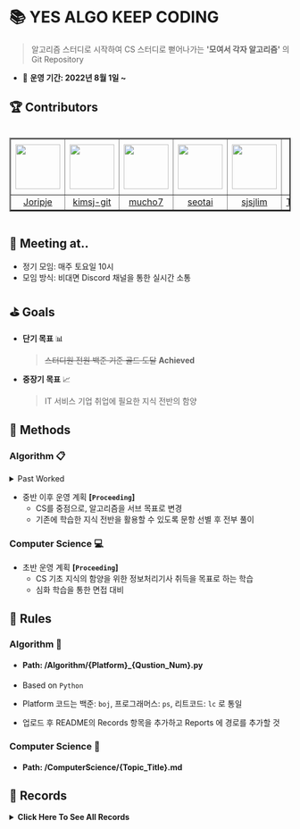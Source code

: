 # :books: YES ALGO KEEP CODING

> 알고리즘 스터디로 시작하여 CS 스터디로 뻗어나가는 **'모여서 각자 알고리즘'** 의 Git Repository

- :calendar: <b>운영 기간: 2022년 8월 1일 ~ </b>

## :trophy: Contributors

<div style="overflow: scroll;">
<table border="2">
<th width="100" height="100" align="middle">
<a href="https://github.com/Joripje">
<img src="https://avatars.githubusercontent.com/u/89237865?v=4" width="80" height="80">
</a>
</th>
<th width="100" height="100" align="middle">
<a href="https://github.com/kimsj-git">
<img src="https://avatars.githubusercontent.com/u/109324498?v=4" width="80" height="80">
</a>
</th>
<th width="100" height="100" align="middle">
<a href="https://github.com/mucho7">
<img src="https://avatars.githubusercontent.com/u/109324468?v=4" width="80" height="80">
</a>
</th>
<th width="100" height="100" align="middle">
<a href="https://github.com/seotai">
<img src="https://avatars.githubusercontent.com/u/109324478?v=4" width="80" height="80">
</a>
</th>
<th width="100" height="100" align="middle">
<a href="https://github.com/sjsjlim">
<img src="https://avatars.githubusercontent.com/u/109324476?v=4" width="80" height="80">
</a>
</th>
<th width="100" height="100" align="middle">
<a href="https://github.com/TraceofLight">
<img src="https://avatars.githubusercontent.com/u/98262849?v=4" width="80" height="80">
</a>
</th>
<tr>
<td align="middle"><a href="https://github.com/Joripje">Joripje</a></td>
<td align="middle"><a href="https://github.com/kimsj-git">kimsj-git</a></td>
<td align="middle"><a href="https://github.com/mucho7">mucho7</a></td>
<td align="middle"><a href="https://github.com/seotai">seotai</a></td>
<td align="middle"><a href="https://github.com/sjsjlim">sjsjlim</a></td>
<td align="middle"><a href="https://github.com/TraceofLight">TraceofLight</a></td>
</tr>
</table>
</div>

## :loudspeaker: Meeting at..

- 정기 모임: 매주 토요일 10시
- 모임 방식: 비대면 Discord 채널을 통한 실시간 소통

## :golf: Goals

- **단기 목표** :bar_chart:

  > ~~스터디원 전원 백준 기준 골드 도달~~  **Achieved**
- **중장기 목표** :chart_with_upwards_trend:

  > IT 서비스 기업 취업에 필요한 지식 전반의 함양

## :wrench: Methods 

### Algorithm :clipboard: 

<details>
	<summary> Past Worked </summary>
    <hr>
	<div>
        <p>
            <span>&#183</span> 초반 운영 계획
        </p>
        <p>
            <span>&#183</span> 매주 알고리즘 3문항 + 개인 선택 3문항 선택 후 전부 풀이
        </p>
        <p>
            <span>&#183</span> 발표할 문항 사전 선택 후 정기 모임에서 코드 리뷰 및 QnA 진행
        </p>
		<p>
            <span>&#183</span> 중반 운영 계획
        </p>
        <p>
            <span>&#183</span> 매주 사전 선별된 알고리즘 6문항 각자 1문항씩 선택 후 전부 풀이
        </p>
        <p>
            <span>&#183</span> 본인이 선택한 문제 발표 진행 후 정기 모임에서 코드 리뷰 및 QnA 진행
        </p>
	</div>
    <hr>
</details>

- 중반 이후 운영 계획 **[`Proceeding`]**
  - CS를 중점으로, 알고리즘을 서브 목표로 변경
  - 기존에 학습한 지식 전반을 활용할 수 있도록 문항 선별 후 전부 풀이

### Computer Science :computer:

- 초반 운영 계획 **[`Proceeding`]**
  - CS 기초 지식의 함양을 위한 정보처리기사 취득을 목표로 하는 학습
  - 심화 학습을 통한 면접 대비

## :round_pushpin: Rules

### Algorithm :wave:

- ####  Path: /Algorithm/{Platform}_{Qustion_Num}.py

- Based on `Python`

- Platform 코드는 백준: `boj`, 프로그래머스: `ps`, 리트코드: `lc` 로 통일
- 업로드 후 README의 Records 항목을 추가하고 Reports 에 경로를 추가할 것

### Computer Science :wave:

- #### Path: /ComputerScience/{Topic_Title}.md

## :movie_camera: Records

<details>
<summary><b>Click Here To See All Records</b></summary>
<br>
<!-- Week 01 Start -->
<details>
<summary><b>Week 01</b></summary>
<hr>
<p>2022-08-01</p>
<table border="2">
<th>Report By</th>
<th>Status</th>
<th>Reports</th>
<th>Short Description</th>
<!-- line 1 -->
<tr>
<td>TraceofLight</td>
<td>Proceeding</td>
<td><a href="./Algorithm/boj_12345">백준 - 쇠막대기</a></td>
<td>Data Structure</td>
</tr>
<!-- line End -->
<!-- line 2 -->
<tr>
<td>TraceofLight</td>
<td>Proceeding</td>
<td><a href="./Algorithm/boj_12345">백준 - 쇠막대기</a></td>
<td>Data Structure</td>
</tr>
<!-- line End -->
<!-- line 3 -->
<tr>
<td>TraceofLight</td>
<td>Proceeding</td>
<td><a href="./Algorithm/boj_12345">백준 - 쇠막대기</a></td>
<td>Data Structure</td>
</tr>
<!-- line End -->
<!-- line 4 -->
<tr>
<td>TraceofLight</td>
<td>Proceeding</td>
<td><a href="./Algorithm/boj_12345">백준 - 쇠막대기</a></td>
<td>Data Structure</td>
</tr>
<!-- line End -->
<!-- line 5 -->
<tr>
<td>TraceofLight</td>
<td>Proceeding</td>
<td><a href="./Algorithm/boj_12345">백준 - 쇠막대기</a></td>
<td>Data Structure</td>
</tr>
<!-- line End -->
<!-- line 6 -->
<tr>
<td>TraceofLight</td>
<td>Proceeding</td>
<td><a href="./Algorithm/boj_12345">백준 - 쇠막대기</a></td>
<td>Data Structure</td>
</tr>
<!-- line End -->
</table>
</details>
<!-- Week 01 End -->
<br>
<!-- Week 02 Start -->
<details>
<summary><b>Week 02</b></summary>
<hr>
<p>2022-08-06</p>
<table border="2">
<th>Report By</th>
<th>Status</th>
<th>Reports</th>
<th>Short Description</th>
<!-- line 1 -->
<tr>
<td>TraceofLight</td>
<td>Proceeding</td>
<td><a href="./Algorithm/boj_12345">백준 - 쇠막대기</a></td>
<td>Data Structure</td>
</tr>
<!-- line End -->
<!-- line 2 -->
<tr>
<td>TraceofLight</td>
<td>Proceeding</td>
<td><a href="./Algorithm/boj_12345">백준 - 쇠막대기</a></td>
<td>Data Structure</td>
</tr>
<!-- line End -->
<!-- line 3 -->
<tr>
<td>TraceofLight</td>
<td>Proceeding</td>
<td><a href="./Algorithm/boj_12345">백준 - 쇠막대기</a></td>
<td>Data Structure</td>
</tr>
<!-- line End -->
<!-- line 4 -->
<tr>
<td>TraceofLight</td>
<td>Proceeding</td>
<td><a href="./Algorithm/boj_12345">백준 - 쇠막대기</a></td>
<td>Data Structure</td>
</tr>
<!-- line End -->
<!-- line 5 -->
<tr>
<td>TraceofLight</td>
<td>Proceeding</td>
<td><a href="./Algorithm/boj_12345">백준 - 쇠막대기</a></td>
<td>Data Structure</td>
</tr>
<!-- line End -->
<!-- line 6 -->
<tr>
<td>TraceofLight</td>
<td>Proceeding</td>
<td><a href="./Algorithm/boj_12345">백준 - 쇠막대기</a></td>
<td>Data Structure</td>
</tr>
<!-- line End -->
</table>
</details>
<!-- Week 02 End -->
<br>
<!-- Week 03 Start -->
<details>
<summary><b>Week 03</b></summary>
<hr>
<p>2022-08-13</p>
<table border="2">
<th>Report By</th>
<th>Status</th>
<th>Reports</th>
<th>Short Description</th>
<!-- line 1 -->
<tr>
<td>TraceofLight</td>
<td>Proceeding</td>
<td><a href="./Algorithm/boj_12345">백준 - 쇠막대기</a></td>
<td>Data Structure</td>
</tr>
<!-- line End -->
<!-- line 2 -->
<tr>
<td>TraceofLight</td>
<td>Proceeding</td>
<td><a href="./Algorithm/boj_12345">백준 - 쇠막대기</a></td>
<td>Data Structure</td>
</tr>
<!-- line End -->
<!-- line 3 -->
<tr>
<td>TraceofLight</td>
<td>Proceeding</td>
<td><a href="./Algorithm/boj_12345">백준 - 쇠막대기</a></td>
<td>Data Structure</td>
</tr>
<!-- line End -->
<!-- line 4 -->
<tr>
<td>TraceofLight</td>
<td>Proceeding</td>
<td><a href="./Algorithm/boj_12345">백준 - 쇠막대기</a></td>
<td>Data Structure</td>
</tr>
<!-- line End -->
<!-- line 5 -->
<tr>
<td>TraceofLight</td>
<td>Proceeding</td>
<td><a href="./Algorithm/boj_12345">백준 - 쇠막대기</a></td>
<td>Data Structure</td>
</tr>
<!-- line End -->
<!-- line 6 -->
<tr>
<td>TraceofLight</td>
<td>Proceeding</td>
<td><a href="./Algorithm/boj_12345">백준 - 쇠막대기</a></td>
<td>Data Structure</td>
</tr>
<!-- line End -->
</table>
</details>
<!-- Week 03 End -->
<br>
<!-- Week 04 Start -->
<details>
<summary><b>Week 04</b></summary>
<hr>
<p>2022-08-20</p>
<table border="2">
<th>Report By</th>
<th>Status</th>
<th>Reports</th>
<th>Short Description</th>
<!-- line 1 -->
<tr>
<td>TraceofLight</td>
<td>Proceeding</td>
<td><a href="./Algorithm/boj_12345">백준 - 쇠막대기</a></td>
<td>Data Structure</td>
</tr>
<!-- line End -->
<!-- line 2 -->
<tr>
<td>TraceofLight</td>
<td>Proceeding</td>
<td><a href="./Algorithm/boj_12345">백준 - 쇠막대기</a></td>
<td>Data Structure</td>
</tr>
<!-- line End -->
<!-- line 3 -->
<tr>
<td>TraceofLight</td>
<td>Proceeding</td>
<td><a href="./Algorithm/boj_12345">백준 - 쇠막대기</a></td>
<td>Data Structure</td>
</tr>
<!-- line End -->
<!-- line 4 -->
<tr>
<td>TraceofLight</td>
<td>Proceeding</td>
<td><a href="./Algorithm/boj_12345">백준 - 쇠막대기</a></td>
<td>Data Structure</td>
</tr>
<!-- line End -->
<!-- line 5 -->
<tr>
<td>TraceofLight</td>
<td>Proceeding</td>
<td><a href="./Algorithm/boj_12345">백준 - 쇠막대기</a></td>
<td>Data Structure</td>
</tr>
<!-- line End -->
<!-- line 6 -->
<tr>
<td>TraceofLight</td>
<td>Proceeding</td>
<td><a href="./Algorithm/boj_12345">백준 - 쇠막대기</a></td>
<td>Data Structure</td>
</tr>
<!-- line End -->
</table>
</details>
<!-- Week 04 End -->
<br>
<!-- Week 05 Start -->
<details>
<summary><b>Week 05</b></summary>
<hr>
<p>2022-08-27</p>
<table border="2">
<th>Report By</th>
<th>Status</th>
<th>Reports</th>
<th>Short Description</th>
<!-- line 1 -->
<tr>
<td>TraceofLight</td>
<td>Proceeding</td>
<td><a href="./Algorithm/boj_12345">백준 - 쇠막대기</a></td>
<td>Data Structure</td>
</tr>
<!-- line End -->
<!-- line 2 -->
<tr>
<td>TraceofLight</td>
<td>Proceeding</td>
<td><a href="./Algorithm/boj_12345">백준 - 쇠막대기</a></td>
<td>Data Structure</td>
</tr>
<!-- line End -->
<!-- line 3 -->
<tr>
<td>TraceofLight</td>
<td>Proceeding</td>
<td><a href="./Algorithm/boj_12345">백준 - 쇠막대기</a></td>
<td>Data Structure</td>
</tr>
<!-- line End -->
<!-- line 4 -->
<tr>
<td>TraceofLight</td>
<td>Proceeding</td>
<td><a href="./Algorithm/boj_12345">백준 - 쇠막대기</a></td>
<td>Data Structure</td>
</tr>
<!-- line End -->
<!-- line 5 -->
<tr>
<td>TraceofLight</td>
<td>Proceeding</td>
<td><a href="./Algorithm/boj_12345">백준 - 쇠막대기</a></td>
<td>Data Structure</td>
</tr>
<!-- line End -->
<!-- line 6 -->
<tr>
<td>TraceofLight</td>
<td>Proceeding</td>
<td><a href="./Algorithm/boj_12345">백준 - 쇠막대기</a></td>
<td>Data Structure</td>
</tr>
<!-- line End -->
</table>
</details>
<!-- Week 05 End -->
<br>
<!-- Week 06 Start -->
<details>
<summary><b>Week 06</b></summary>
<hr>
<p>2022-09-03</p>
<table border="2">
<th>Report By</th>
<th>Status</th>
<th>Reports</th>
<th>Short Description</th>
<!-- line 1 -->
<tr>
<td>TraceofLight</td>
<td>Proceeding</td>
<td><a href="./Algorithm/boj_12345">백준 - 쇠막대기</a></td>
<td>Data Structure</td>
</tr>
<!-- line End -->
<!-- line 2 -->
<tr>
<td>TraceofLight</td>
<td>Proceeding</td>
<td><a href="./Algorithm/boj_12345">백준 - 쇠막대기</a></td>
<td>Data Structure</td>
</tr>
<!-- line End -->
<!-- line 3 -->
<tr>
<td>TraceofLight</td>
<td>Proceeding</td>
<td><a href="./Algorithm/boj_12345">백준 - 쇠막대기</a></td>
<td>Data Structure</td>
</tr>
<!-- line End -->
<!-- line 4 -->
<tr>
<td>TraceofLight</td>
<td>Proceeding</td>
<td><a href="./Algorithm/boj_12345">백준 - 쇠막대기</a></td>
<td>Data Structure</td>
</tr>
<!-- line End -->
<!-- line 5 -->
<tr>
<td>TraceofLight</td>
<td>Proceeding</td>
<td><a href="./Algorithm/boj_12345">백준 - 쇠막대기</a></td>
<td>Data Structure</td>
</tr>
<!-- line End -->
<!-- line 6 -->
<tr>
<td>TraceofLight</td>
<td>Proceeding</td>
<td><a href="./Algorithm/boj_12345">백준 - 쇠막대기</a></td>
<td>Data Structure</td>
</tr>
<!-- line End -->
</table>
</details>
<!-- Week 06 End -->
<br>
<!-- Week 07 Start -->
<details>
<summary><b>Week 07</b></summary>
<hr>
<p>2022-09-10</p>
<table border="2">
<th>Report By</th>
<th>Status</th>
<th>Reports</th>
<th>Short Description</th>
<!-- line 1 -->
<tr>
<td>TraceofLight</td>
<td>Proceeding</td>
<td><a href="./Algorithm/boj_12345">백준 - 쇠막대기</a></td>
<td>Data Structure</td>
</tr>
<!-- line End -->
<!-- line 2 -->
<tr>
<td>TraceofLight</td>
<td>Proceeding</td>
<td><a href="./Algorithm/boj_12345">백준 - 쇠막대기</a></td>
<td>Data Structure</td>
</tr>
<!-- line End -->
<!-- line 3 -->
<tr>
<td>TraceofLight</td>
<td>Proceeding</td>
<td><a href="./Algorithm/boj_12345">백준 - 쇠막대기</a></td>
<td>Data Structure</td>
</tr>
<!-- line End -->
<!-- line 4 -->
<tr>
<td>TraceofLight</td>
<td>Proceeding</td>
<td><a href="./Algorithm/boj_12345">백준 - 쇠막대기</a></td>
<td>Data Structure</td>
</tr>
<!-- line End -->
<!-- line 5 -->
<tr>
<td>TraceofLight</td>
<td>Proceeding</td>
<td><a href="./Algorithm/boj_12345">백준 - 쇠막대기</a></td>
<td>Data Structure</td>
</tr>
<!-- line End -->
<!-- line 6 -->
<tr>
<td>TraceofLight</td>
<td>Proceeding</td>
<td><a href="./Algorithm/boj_12345">백준 - 쇠막대기</a></td>
<td>Data Structure</td>
</tr>
<!-- line End -->
</table>
</details>
<!-- Week 07 End -->
<br>
<!-- Week 08 Start -->
<details>
<summary><b>Week 08</b></summary>
<hr>
<p>2022-08-17</p>
<table border="2">
<th>Report By</th>
<th>Status</th>
<th>Reports</th>
<th>Short Description</th>
<!-- line 1 -->
<tr>
<td>TraceofLight</td>
<td>Proceeding</td>
<td><a href="./Algorithm/boj_12345">백준 - 쇠막대기</a></td>
<td>Data Structure</td>
</tr>
<!-- line End -->
<!-- line 2 -->
<tr>
<td>TraceofLight</td>
<td>Proceeding</td>
<td><a href="./Algorithm/boj_12345">백준 - 쇠막대기</a></td>
<td>Data Structure</td>
</tr>
<!-- line End -->
<!-- line 3 -->
<tr>
<td>TraceofLight</td>
<td>Proceeding</td>
<td><a href="./Algorithm/boj_12345">백준 - 쇠막대기</a></td>
<td>Data Structure</td>
</tr>
<!-- line End -->
<!-- line 4 -->
<tr>
<td>TraceofLight</td>
<td>Proceeding</td>
<td><a href="./Algorithm/boj_12345">백준 - 쇠막대기</a></td>
<td>Data Structure</td>
</tr>
<!-- line End -->
<!-- line 5 -->
<tr>
<td>TraceofLight</td>
<td>Proceeding</td>
<td><a href="./Algorithm/boj_12345">백준 - 쇠막대기</a></td>
<td>Data Structure</td>
</tr>
<!-- line End -->
<!-- line 6 -->
<tr>
<td>TraceofLight</td>
<td>Proceeding</td>
<td><a href="./Algorithm/boj_12345">백준 - 쇠막대기</a></td>
<td>Data Structure</td>
</tr>
<!-- line End -->
</table>
</details>
<!-- Week 08 End -->
<br>
<!-- Week 09 Start -->
<details>
<summary><b>Week 09</b></summary>
<hr>
<p>2022-09-24</p>
<table border="2">
<th>Report By</th>
<th>Status</th>
<th>Reports</th>
<th>Short Description</th>
<!-- line 1 -->
<tr>
<td>TraceofLight</td>
<td>Proceeding</td>
<td><a href="./Algorithm/boj_12345">백준 - 쇠막대기</a></td>
<td>Data Structure</td>
</tr>
<!-- line End -->
<!-- line 2 -->
<tr>
<td>TraceofLight</td>
<td>Proceeding</td>
<td><a href="./Algorithm/boj_12345">백준 - 쇠막대기</a></td>
<td>Data Structure</td>
</tr>
<!-- line End -->
<!-- line 3 -->
<tr>
<td>TraceofLight</td>
<td>Proceeding</td>
<td><a href="./Algorithm/boj_12345">백준 - 쇠막대기</a></td>
<td>Data Structure</td>
</tr>
<!-- line End -->
<!-- line 4 -->
<tr>
<td>TraceofLight</td>
<td>Proceeding</td>
<td><a href="./Algorithm/boj_12345">백준 - 쇠막대기</a></td>
<td>Data Structure</td>
</tr>
<!-- line End -->
<!-- line 5 -->
<tr>
<td>TraceofLight</td>
<td>Proceeding</td>
<td><a href="./Algorithm/boj_12345">백준 - 쇠막대기</a></td>
<td>Data Structure</td>
</tr>
<!-- line End -->
<!-- line 6 -->
<tr>
<td>TraceofLight</td>
<td>Proceeding</td>
<td><a href="./Algorithm/boj_12345">백준 - 쇠막대기</a></td>
<td>Data Structure</td>
</tr>
<!-- line End -->
</table>
</details>
<!-- Week 09 End -->
<br>
<!-- Week 10 Start -->
<details>
<summary><b>Week 10</b></summary>
<hr>
<p>2022-10-01</p>
<table border="2">
<th>Report By</th>
<th>Status</th>
<th>Reports</th>
<th>Short Description</th>
<!-- line 1 -->
<tr>
<td>TraceofLight</td>
<td>Proceeding</td>
<td><a href="./Algorithm/boj_12345">백준 - 쇠막대기</a></td>
<td>Data Structure</td>
</tr>
<!-- line End -->
<!-- line 2 -->
<tr>
<td>TraceofLight</td>
<td>Proceeding</td>
<td><a href="./Algorithm/boj_12345">백준 - 쇠막대기</a></td>
<td>Data Structure</td>
</tr>
<!-- line End -->
<!-- line 3 -->
<tr>
<td>TraceofLight</td>
<td>Proceeding</td>
<td><a href="./Algorithm/boj_12345">백준 - 쇠막대기</a></td>
<td>Data Structure</td>
</tr>
<!-- line End -->
<!-- line 4 -->
<tr>
<td>TraceofLight</td>
<td>Proceeding</td>
<td><a href="./Algorithm/boj_12345">백준 - 쇠막대기</a></td>
<td>Data Structure</td>
</tr>
<!-- line End -->
<!-- line 5 -->
<tr>
<td>TraceofLight</td>
<td>Proceeding</td>
<td><a href="./Algorithm/boj_12345">백준 - 쇠막대기</a></td>
<td>Data Structure</td>
</tr>
<!-- line End -->
<!-- line 6 -->
<tr>
<td>TraceofLight</td>
<td>Proceeding</td>
<td><a href="./Algorithm/boj_12345">백준 - 쇠막대기</a></td>
<td>Data Structure</td>
</tr>
<!-- line End -->
</table>
</details>
<!-- Week 10 End -->
<br>
<!-- Week 11 Start -->
<details>
<summary><b>Week 11</b></summary>
<hr>
<p>2022-10-08</p>
<table border="2">
<th>Report By</th>
<th>Status</th>
<th>Reports</th>
<th>Short Description</th>
<!-- line 1 -->
<tr>
<td>TraceofLight</td>
<td>Proceeding</td>
<td><a href="./Algorithm/boj_12345">백준 - 쇠막대기</a></td>
<td>Data Structure</td>
</tr>
<!-- line End -->
<!-- line 2 -->
<tr>
<td>TraceofLight</td>
<td>Proceeding</td>
<td><a href="./Algorithm/boj_12345">백준 - 쇠막대기</a></td>
<td>Data Structure</td>
</tr>
<!-- line End -->
<!-- line 3 -->
<tr>
<td>TraceofLight</td>
<td>Proceeding</td>
<td><a href="./Algorithm/boj_12345">백준 - 쇠막대기</a></td>
<td>Data Structure</td>
</tr>
<!-- line End -->
<!-- line 4 -->
<tr>
<td>TraceofLight</td>
<td>Proceeding</td>
<td><a href="./Algorithm/boj_12345">백준 - 쇠막대기</a></td>
<td>Data Structure</td>
</tr>
<!-- line End -->
<!-- line 5 -->
<tr>
<td>TraceofLight</td>
<td>Proceeding</td>
<td><a href="./Algorithm/boj_12345">백준 - 쇠막대기</a></td>
<td>Data Structure</td>
</tr>
<!-- line End -->
<!-- line 6 -->
<tr>
<td>TraceofLight</td>
<td>Proceeding</td>
<td><a href="./Algorithm/boj_12345">백준 - 쇠막대기</a></td>
<td>Data Structure</td>
</tr>
<!-- line End -->
</table>
</details>
<!-- Week 11 End -->
<br>
<!-- Week 12 Start -->
<details>
<summary><b>Week 12</b></summary>
<hr>
<p>2022-10-15</p>
<table border="2">
<th>Report By</th>
<th>Status</th>
<th>Reports</th>
<th>Short Description</th>
<!-- line 1 -->
<tr>
<td>TraceofLight</td>
<td>Proceeding</td>
<td><a href="./Algorithm/boj_12345">백준 - 쇠막대기</a></td>
<td>Data Structure</td>
</tr>
<!-- line End -->
<!-- line 2 -->
<tr>
<td>TraceofLight</td>
<td>Proceeding</td>
<td><a href="./Algorithm/boj_12345">백준 - 쇠막대기</a></td>
<td>Data Structure</td>
</tr>
<!-- line End -->
<!-- line 3 -->
<tr>
<td>TraceofLight</td>
<td>Proceeding</td>
<td><a href="./Algorithm/boj_12345">백준 - 쇠막대기</a></td>
<td>Data Structure</td>
</tr>
<!-- line End -->
<!-- line 4 -->
<tr>
<td>TraceofLight</td>
<td>Proceeding</td>
<td><a href="./Algorithm/boj_12345">백준 - 쇠막대기</a></td>
<td>Data Structure</td>
</tr>
<!-- line End -->
<!-- line 5 -->
<tr>
<td>TraceofLight</td>
<td>Proceeding</td>
<td><a href="./Algorithm/boj_12345">백준 - 쇠막대기</a></td>
<td>Data Structure</td>
</tr>
<!-- line End -->
<!-- line 6 -->
<tr>
<td>TraceofLight</td>
<td>Proceeding</td>
<td><a href="./Algorithm/boj_12345">백준 - 쇠막대기</a></td>
<td>Data Structure</td>
</tr>
<!-- line End -->
</table>
</details>
<!-- Week 12 End -->
<br>
<!-- Week 13 Start -->
<details>
<summary><b>Week 13</b></summary>
<hr>
<p>2022-10-22</p>
<table border="2">
<th>Report By</th>
<th>Status</th>
<th>Reports</th>
<th>Short Description</th>
<!-- line 1 -->
<tr>
<td>TraceofLight</td>
<td>Proceeding</td>
<td><a href="./Algorithm/boj_12345">백준 - 쇠막대기</a></td>
<td>Data Structure</td>
</tr>
<!-- line End -->
<!-- line 2 -->
<tr>
<td>TraceofLight</td>
<td>Proceeding</td>
<td><a href="./Algorithm/boj_12345">백준 - 쇠막대기</a></td>
<td>Data Structure</td>
</tr>
<!-- line End -->
<!-- line 3 -->
<tr>
<td>TraceofLight</td>
<td>Proceeding</td>
<td><a href="./Algorithm/boj_12345">백준 - 쇠막대기</a></td>
<td>Data Structure</td>
</tr>
<!-- line End -->
<!-- line 4 -->
<tr>
<td>TraceofLight</td>
<td>Proceeding</td>
<td><a href="./Algorithm/boj_12345">백준 - 쇠막대기</a></td>
<td>Data Structure</td>
</tr>
<!-- line End -->
<!-- line 5 -->
<tr>
<td>TraceofLight</td>
<td>Proceeding</td>
<td><a href="./Algorithm/boj_12345">백준 - 쇠막대기</a></td>
<td>Data Structure</td>
</tr>
<!-- line End -->
<!-- line 6 -->
<tr>
<td>TraceofLight</td>
<td>Proceeding</td>
<td><a href="./Algorithm/boj_12345">백준 - 쇠막대기</a></td>
<td>Data Structure</td>
</tr>
<!-- line End -->
</table>
</details>
<!-- Week 13 End -->
<br>
<!-- Week 14 Start -->
<details>
<summary><b>Week 14</b></summary>
<hr>
<p>2022-10-29</p>
<table border="2">
<th>Report By</th>
<th>Status</th>
<th>Reports</th>
<th>Short Description</th>
<!-- line 1 -->
<tr>
<td>TraceofLight</td>
<td>Proceeding</td>
<td><a href="./Algorithm/boj_12345">백준 - 쇠막대기</a></td>
<td>Data Structure</td>
</tr>
<!-- line End -->
<!-- line 2 -->
<tr>
<td>TraceofLight</td>
<td>Proceeding</td>
<td><a href="./Algorithm/boj_12345">백준 - 쇠막대기</a></td>
<td>Data Structure</td>
</tr>
<!-- line End -->
<!-- line 3 -->
<tr>
<td>TraceofLight</td>
<td>Proceeding</td>
<td><a href="./Algorithm/boj_12345">백준 - 쇠막대기</a></td>
<td>Data Structure</td>
</tr>
<!-- line End -->
<!-- line 4 -->
<tr>
<td>TraceofLight</td>
<td>Proceeding</td>
<td><a href="./Algorithm/boj_12345">백준 - 쇠막대기</a></td>
<td>Data Structure</td>
</tr>
<!-- line End -->
<!-- line 5 -->
<tr>
<td>TraceofLight</td>
<td>Proceeding</td>
<td><a href="./Algorithm/boj_12345">백준 - 쇠막대기</a></td>
<td>Data Structure</td>
</tr>
<!-- line End -->
<!-- line 6 -->
<tr>
<td>TraceofLight</td>
<td>Proceeding</td>
<td><a href="./Algorithm/boj_12345">백준 - 쇠막대기</a></td>
<td>Data Structure</td>
</tr>
<!-- line End -->
</table>
</details>
<!-- Week 14 End -->
<br>
<!-- Week 15 Start -->
<details>
<summary><b>Week 15</b></summary>
<hr>
<p>2022-11-06</p>
<table border="2">
<th>Report By</th>
<th>Status</th>
<th>Reports</th>
<th>Short Description</th>
<!-- line 1 -->
<tr>
<td>TraceofLight</td>
<td>Proceeding</td>
<td><a href="./Algorithm/boj_12345">백준 - 쇠막대기</a></td>
<td>Data Structure</td>
</tr>
<!-- line End -->
<!-- line 2 -->
<tr>
<td>TraceofLight</td>
<td>Proceeding</td>
<td><a href="./Algorithm/boj_12345">백준 - 쇠막대기</a></td>
<td>Data Structure</td>
</tr>
<!-- line End -->
<!-- line 3 -->
<tr>
<td>TraceofLight</td>
<td>Proceeding</td>
<td><a href="./Algorithm/boj_12345">백준 - 쇠막대기</a></td>
<td>Data Structure</td>
</tr>
<!-- line End -->
<!-- line 4 -->
<tr>
<td>TraceofLight</td>
<td>Proceeding</td>
<td><a href="./Algorithm/boj_12345">백준 - 쇠막대기</a></td>
<td>Data Structure</td>
</tr>
<!-- line End -->
<!-- line 5 -->
<tr>
<td>TraceofLight</td>
<td>Proceeding</td>
<td><a href="./Algorithm/boj_12345">백준 - 쇠막대기</a></td>
<td>Data Structure</td>
</tr>
<!-- line End -->
<!-- line 6 -->
<tr>
<td>TraceofLight</td>
<td>Proceeding</td>
<td><a href="./Algorithm/boj_12345">백준 - 쇠막대기</a></td>
<td>Data Structure</td>
</tr>
<!-- line End -->
</table>
</details>
<!-- Week 15 End -->
</details>
